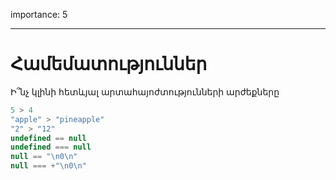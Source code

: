 importance: 5

---

# Համեմատություններ

Ի՞նչ կլինի հետևյալ արտահայոժտությունների արժեքները

```js no-beautify
5 > 4
"apple" > "pineapple"
"2" > "12"
undefined == null
undefined === null
null == "\n0\n"
null === +"\n0\n"
```


